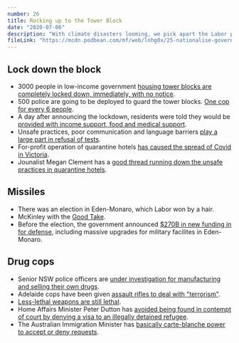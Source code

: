 ```yaml
---
number: 26
title: Rocking up to the Tower Block
date: "2020-07-06"
description: "With climate disasters looming, we pick apart the Labor party's anaemic response. Then we chat about ideological cuts to the ABC and the right-wing media's take on Victorian Covid spikes."
fileLink: "https://mcdn.podbean.com/mf/web/lnhg0x/25-nationalise-government.mp3"
---
```


## Lock down the block

- 3000 people in low-income government [housing tower blocks are completely locked down, immediately, with no notice](https://www.abc.net.au/news/2020-07-04/victoria-coronavirus-cases-rise-by-108-lockdown-new-postcodes/12422456).
- 500 police are going to be deployed to guard the tower blocks. [One cop for every 6 people](https://twitter.com/CaseyBriggs/status/1279303117163491328).
- A day after announcing the lockdown, residents were told they would be [provided with income support, food and medical support](https://www.theguardian.com/world/live/2020/jul/05/coronavirus-live-news-daily-global-cases-top-200000-as-australias-toughest-lockdown-begins?page=with:block-5f0136668f0832109a719342#block-5f0136668f0832109a719342).
- Unsafe practices, poor communication and language barriers [play a large part in refusal of tests](https://www.theguardian.com/australia-news/2020/jul/05/covid-19-conspiracy-theories-not-among-reasons-given-for-test-refusal-in-victoria).
- For-profit operation of quarantine hotels [has caused the spread of Covid in Victoria](https://www.theage.com.au/national/victoria/how-hotel-quarantine-let-covid-19-out-of-the-bag-in-victoria-20200703-p558og.html).
- Jounalist Megan Clement has a [good thread running down the unsafe practices in quarantine hotels](https://twitter.com/MegClement/status/1279300381978300418).

## Missiles 

- There was an election in Eden-Monaro, which Labor won by a hair.
- McKinley with the [Good Take](https://twitter.com/mckinleaf/status/1279381409845526534). 
- Before the election, the government announced [$270B in new funding in for defense](https://www.canberratimes.com.au/story/6817141/defence-base-in-eden-monaro-to-get-big-upgrade/#gsc.tab=0), including massive upgrades for military facilites in Eden-Monaro.

## Drug cops

- Senior NSW police officers are [under investigation for manufacturing and selling their own drugs](https://musicfeeds.com.au/news/nsw-drug-squad-police-officers-under-investigation-after-accusations-of-manufacturing-drugs-to-entrap-people/).
- Adelaide cops have been given [assault rifles to deal with "terrorism"](https://www.abc.net.au/news/2020-07-03/sa-police-defend-heavily-armed-new-unit-after-backlash/12421132).
- [Less-lethal weapons are still lethal](https://theintercept.com/2020/06/11/police-less-than-lethal-weapons-protests/).
- Home Affairs Minister Peter Dutton has [avoided being found in contempt of court by denying a visa to an illegally detained refugee](https://www.theguardian.com/australia-news/2020/jul/03/peter-dutton-friday-deadline-contempt-court-charge-visa-protection).
- The Australian Immigration Minister has [basically carte-blanche power to accept or deny requests](https://libertyvictoria.org.au/sites/default/files/LibertyVictoriaRAP_report_PlayingGodTheImmigrationMinistersUnrestrainedPower20170504_0.pdf).